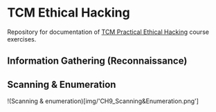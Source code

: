 # TCM Ethical Hacking
Repository for documentation of [TCM Practical Ethical Hacking](https://academy.tcm-sec.com/p/practical-ethical-hacking-the-complete-course) course exercises.

## Information Gathering (Reconnaissance)

## Scanning & Enumeration
!(Scanning & enumeration)[img/'CH9_Scanning&Enumeration.png']



